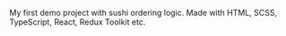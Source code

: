 My first demo project with sushi ordering logic. Made with HTML, SCSS, TypeScript, React, Redux Toolkit etc. 
